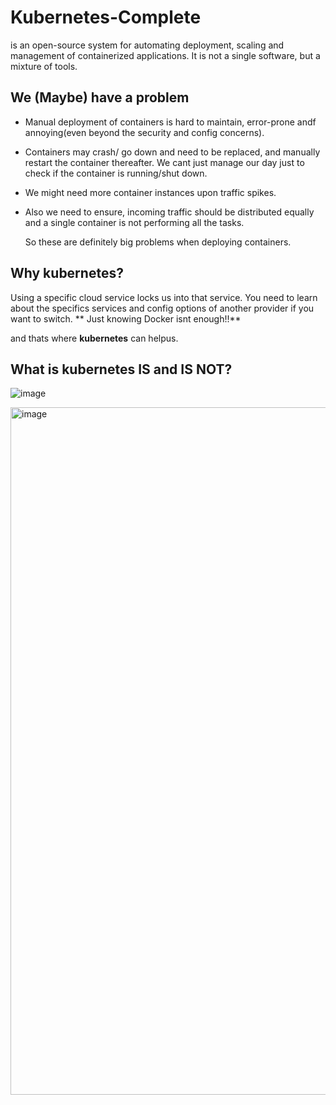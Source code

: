 # Kubernetes-Complete

is an open-source system for automating deployment, scaling and management of containerized applications. It is not a single software, but a mixture of tools.

## We (Maybe) have a problem

- Manual deployment of containers is hard to maintain, error-prone andf annoying(even beyond the security and config concerns). 
- Containers may crash/ go down and need to be replaced, and manually restart the container thereafter. We cant just manage our day just to check if the container is running/shut down.
- We might need more container instances upon traffic spikes.
- Also we need to ensure, incoming traffic should be distributed equally and a single container is not performing all the tasks.

  So these are definitely big problems when deploying containers.

## Why kubernetes?

Using a specific cloud service locks us into that service. You need to learn about the specifics services and config options of another provider if you want to switch. 
**
Just knowing Docker isnt enough!!**

and thats where **kubernetes** can helpus.

## What is kubernetes IS and IS NOT?

![image](https://github.com/user-attachments/assets/33db9253-00a4-45b6-9360-87be0ccba1ff)

<img width="1100" alt="image" src="https://github.com/user-attachments/assets/6ee4d417-5981-437a-bada-bb1a67fa7266">


